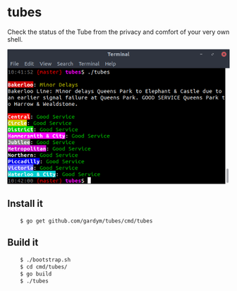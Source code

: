 # tubes

Check the status of the Tube from the privacy and comfort of your very own shell.


![tubes example output](https://raw.githubusercontent.com/gardym/tubes/master/tubes-eg.png)


## Install it

        $ go get github.com/gardym/tubes/cmd/tubes

## Build it

        $ ./bootstrap.sh
        $ cd cmd/tubes/
        $ go build
        $ ./tubes


